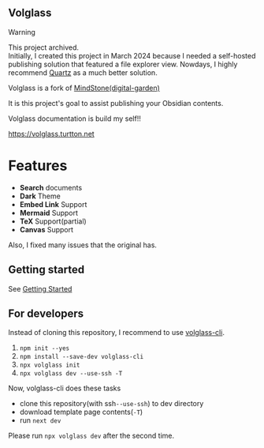 ## Volglass

> [!WARNING]
> This project archived.  
> Initially, I created this project in March 2024 because I needed a self-hosted publishing solution that featured a file explorer view. 
> Nowdays, I highly recommend [Quartz](https://quartz.jzhao.xyz/features/explorer) as a much better solution.

Volglass is a fork of [MindStone(digital-garden)](https://github.com/TuanManhCao/digital-garden)

It is this project's goal to assist publishing your Obsidian contents.

Volglass documentation is build my self!!

https://volglass.turtton.net

# Features

- **Search** documents
- **Dark** Theme
- **Embed Link** Support
- **Mermaid** Support
- **TeX** Support(partial)
- **Canvas** Support

Also, I fixed many issues that the original has.

## Getting started

See [Getting Started](https://volglass.turtton.net/docs/learn/Getting+Started)

## For developers
Instead of cloning this repository, I recommend to use [volglass-cli](https://github.com/turtton/volglass-cli).

1. `npm init --yes`
2. `npm install --save-dev volglass-cli`
3. `npx volglass init`
4. `npx volglass dev --use-ssh -T`

Now, volglass-cli does these tasks
- clone this repository(with ssh`--use-ssh`) to dev directory
- download template page contents(`-T`)
- run `next dev`

Please run `npx volglass dev` after the second time.
